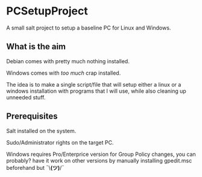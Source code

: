 # PCSetupProject
A small salt project to setup a baseline PC for Linux and Windows.

## What is the aim

Debian comes with pretty much nothing installed. 

Windows comes with _too much_ crap installed.

The idea is to make a single script/file that will setup either a linux or a windows installation with programs that I will use, while also cleaning up unneeded stuff.

## Prerequisites

Salt installed on the system.

Sudo/Administrator rights on the target PC.

Windows requires Pro/Enterprice version for Group Policy changes, you can probably? have it work on other versions by manually installing gpedit.msc beforehand but ¯\\__(ツ)__/¯
